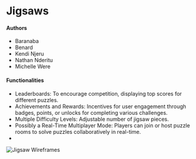 # Jigsaws

#### Authors

- Baranaba
- Benard
- Kendi Njeru
- Nathan Nderitu
- Michelle Were

#### Functionalities

- Leaderboards: To encourage competition, displaying top scores for different puzzles.
- Achievements and Rewards: Incentives for user engagement through badges, points, or unlocks for completing various challenges.
- Multiple Difficulty Levels: Adjustable number of jigsaw pieces.
- Possibly a Real-Time Multiplayer Mode: Players can join or host puzzle rooms to solve puzzles collaboratively in real-time.
- 
![Jigsaw Wireframes](https://github.com/digital-explorers-2/jigsaws/assets/73313263/e1d38aa5-1022-4590-ad25-125c646a73bb)
